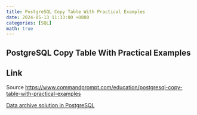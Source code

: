```yaml
---
title: PostgreSQL Copy Table With Practical Examples
date: 2024-05-13 11:33:00 +0800
categories: [SQL]
math: true
---
```

## PostgreSQL Copy Table With Practical Examples

## Link

Source  https://www.commandprompt.com/education/postgresql-copy-table-with-practical-examples

[Data archive solution in PostgreSQL](https://vyqyty.github.io/assets/img/uploads/data-archive-solution-in-postgresql.pdf)


